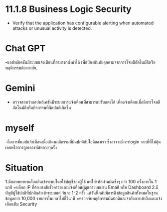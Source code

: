 # 11.1.8 Business Logic Security
- Verify that the application has configurable alerting when automated attacks or unusual activity is detected.

# Chat GPT
-แอปพลิเคชันมีระบบแจ้งเตือนที่สามารถตั้งค่าได้ เพื่อป้องกันภัยคุกคามจากการโจมตีอัตโนมัติหรือพฤติกรรมต้องสงสัย.

# Gemini
- ตรวจสอบว่าแอปพลิเคชันมีระบบการแจ้งเตือนที่สามารถปรับแต่งได้ เพื่อแจ้งเตือนเมื่อมีการโจมตีอัตโนมัติหรือกิจกรรมที่ผิดปกติเกิดขึ้น

# myself
-คือการที่แอปแจ้งเตือนเมื่อเกิดพฤติกรรมที่ผิดปกติกับไอดีของเรา ซึ่งอาจจะมีการlogin จากที่ที่ไม่คุ้นเคยหรือการถูกเดารหัสหลายๆครั้ง

# Situation
1.มีบอทพยายามล็อกอินเข้าระบบโดยใช้บัญชีของผู้ใช้ แต่ใส่รหัสผ่านผิดซ้ำๆ กว่า 100 ครั้งภายใน 1 นาที
  =บล็อก IP ที่ต้องสงสัยชั่วคราวและแจ้งเตือนผู้ดูแลระบบผ่าน Email หรือ Dashboard
2.มีบัญชีผู้ใช้ปกติที่ปกติแล้วเข้าระบบแค่ วันละ 1-2 ครั้ง แต่วันนี้กลับมีการดึงข้อมูลสินค้าทั้งหมดในฐานข้อมูลกว่า 10,000 รายการในเวลาไม่กี่วินาที
  =ตรวจจับพฤติกรรมผิดปกติและจำกัดการเข้าถึงและแจ้งเตือนทีม Security
